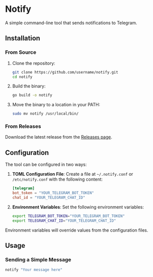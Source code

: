 # Notify

A simple command-line tool that sends notifications to Telegram.

## Installation

### From Source

1. Clone the repository:
   ```bash
   git clone https://github.com/username/notify.git
   cd notify
   ```

2. Build the binary:
   ```bash
   go build -o notify
   ```

3. Move the binary to a location in your PATH:
   ```bash
   sudo mv notify /usr/local/bin/
   ```

### From Releases

Download the latest release from the [Releases page](https://github.com/username/notify/releases).

## Configuration

The tool can be configured in two ways:

1. **TOML Configuration File**:
   Create a file at `~/.notify.conf` or `/etc/notify.conf` with the following content:

   ```toml
   [telegram]
   bot_token = "YOUR_TELEGRAM_BOT_TOKEN"
   chat_id = "YOUR_TELEGRAM_CHAT_ID"
   ```

2. **Environment Variables**:
   Set the following environment variables:

   ```bash
   export TELEGRAM_BOT_TOKEN="YOUR_TELEGRAM_BOT_TOKEN"
   export TELEGRAM_CHAT_ID="YOUR_TELEGRAM_CHAT_ID"
   ```

Environment variables will override values from the configuration files.

## Usage

### Sending a Simple Message

```bash
notify "Your message here"
